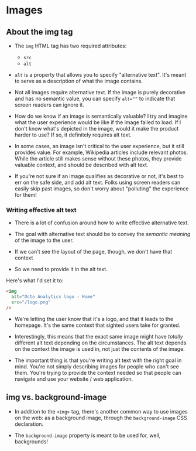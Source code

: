 # Images

## About the img tag

- The  `img`  HTML tag has two required attributes:
	
	-   `src`
	-   `alt`

- `alt`  is a property that allows you to specify "alternative text". It's meant to serve as a description of what the image contains.

- Not all images require alternative text. If the image is purely decorative and has no semantic value, you can specify  `alt=""`  to indicate that screen readers can ignore it.

- How do we know if an image is semantically valuable? I try and imagine what the user experience would be like if the image failed to load. If I don't know what's depicted in the image, would it make the product harder to use? If so, it definitely requires alt text.

- In some cases, an image isn't critical to the user experience, but it still provides value. For example, Wikipedia articles include relevant photos. While the article still makes sense without these photos, they provide valuable context, and should be described with alt text.

- If you're not sure if an image qualifies as decorative or not, it's best to err on the safe side, and add alt text. Folks using screen readers can easily skip past images, so don't worry about "polluting" the experience for them!

### Writing effective alt text

- There is a lot of confusion around how to write effective alternative text.

- The goal with alternative text should be to convey the  _semantic meaning_  of the image to the user.

- If we can't see the layout of the page, though, we don't have that context

-  So we need to provide it in the alt text.

Here's what I'd set it to:
```html
<img
  alt="Octo Analytics logo - Home"
  src="/logo.png"
/>
```
- We're letting the user know that it's a logo, and that it leads to the homepage. It's the same context that sighted users take for granted.

- Interestingly, this means that the exact same image might have _totally_ different alt text depending on the circumstances. The alt text depends on the context the image is used in, not just the contents of the image.

- The important thing is that you're writing alt text with the right goal in mind. You're not simply describing images for people who can't see them. You're trying to provide the context needed so that people can navigate and use your website / web application.

## img vs. background-image

- In addition to the  `<img>`  tag, there's another common way to use images on the web: as a background image, through the  `background-image`  CSS declaration.

- The  `background-image`  property is meant to be used for, well, backgrounds!
